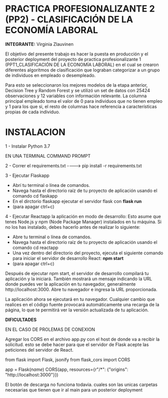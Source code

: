 # PRACTICA PROFESIONALIZANTE 2 (PP2) -  CLASIFICACIÓN DE LA ECONOMÍA LABORAL


**INTEGRANTE:** Virginia Zlauvinen


El objetivo del presente trabajo es hacer la puesta en producción y el posterior deployment del proyecto de practica profesionalizante 1 (PPT1_CLASIFICACIÓN DE LA ECONOMÍA LABORAL) en el cual se crearon diferentes algoritmos de clasificación que lograban categorizar a un grupo de individuos en empleado o desempleado. 

Para esto se seleccionaron los mejores modelos de la etapa anterior, Decision Tree y Random Forest y se utilizó un set de datos con 25424 observaciones y 12 variables con información relevante. La columna principal empleado toma el valor de 0 para individuos que no tienen empleo y 1 para los que si, el resto de columnas hace referencia a características propias de cada individuo.



# INSTALACION 

1 - Instalar Python 3.7 
 
EN UNA TERMINAL COMMAND PROMPT 

2 - Correr el requirements.txt ----> pip install -r requirements.txt
 

3 - Ejecutar Flaskapp 
- Abrí tu terminal o línea de comandos.
- Navega hasta el directorio raíz de tu proyecto de aplicación usando el comando cd flaskapp
- En el dirctorio flaskapp ejecutar el servidor flask con **flask run**
- (para apagar ctrl+c)


4 - Ejecutar Reactapp la aplicación en modo de desarrollo: Esto asume que tenes Node.js y npm (Node Package Manager) instalados en tu máquina. Si no los has instalado, debes hacerlo antes de realizar lo siguiente:

- Abre tu terminal o línea de comandos.
- Navega hasta el directorio raíz de tu proyecto de aplicación usando el comando cd reactapp
- Una vez dentro del directorio del proyecto, ejecuta el siguiente comando para iniciar el servidor de desarrollo React: **npm start**
- (para apagar ctrl+c)

Después de ejecutar npm start, el servidor de desarrollo compilará tu aplicación y la iniciará. También mostrará un mensaje indicando la URL donde puedes ver la aplicación en tu navegador, generalmente http://localhost:3000. Abre tu navegador  e ingresa la URL proporcionada.

La aplicación ahora se ejecutará en tu navegador. Cualquier cambio que realices en el código fuente provocará automáticamente una recarga de la página, lo que te permitirá ver la versión actualizada de tu aplicación.


**DIFICULTADES**

EN EL CASO DE PROLEMAS DE CONEXION

 Agregar los CORS en el archivo app.py con el host de donde va a recibir la solicitud.
 esto se debe hacer para que el servidor de Flask acepte las peticiones del servidor de React.

from flask import Flask, jsonify
from flask_cors import CORS

app = Flask(_name_)
CORS(app, resources={r"/*": {"origins": "http://localhost:3000"}})

El botón de descarga no funciona todavia.
cuales son las unicas carpetas necesarias que tienen que ir al main para un posterior deployment




